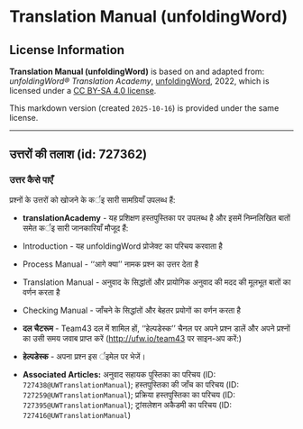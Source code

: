 # Translation Manual (unfoldingWord)

## License Information

**Translation Manual (unfoldingWord)** is based on and adapted from: _unfoldingWord® Translation Academy_, [unfoldingWord](https://unfoldingword.org/utw), 2022, which is licensed under a [CC BY-SA 4.0 license](https://creativecommons.org/licenses/by-sa/4.0/legalcode.en).

This markdown version (created `2025-10-16`) is provided under the same license.



--------------------------------

## उत्तरों की तलाश (id: 727362)

### उत्तर कैसे पाएँ

प्रश्नों के उत्तरों को खोजने के कर्इ सारी सामग्रियाँ उपलब्ध हैं:

* **translationAcademy** \- यह प्रशिक्षण हस्तपुस्तिका पर उपलब्ध है और इसमें निम्नलिखित बातों समेत कर्इ सारी जानकारियाँ मौजूद हैं:
* Introduction \- यह unfoldingWord प्रोजेक्ट का परिचय करवाता है
* Process Manual \- ‘‘आगे क्या’’ नामक प्रश्न का उत्तर देता है
* Translation Manual \- अनुवाद के सिद्धांतों और प्रायोगिक अनुवाद की मदद की मूलभूत बातों का वर्णन करता है
* Checking Manual \- जाँचने के सिद्धांतों और बेहतर प्रयोगों का वर्णन करता है
* **दल चैटरूम** \- Team43 दल में शामिल हों, ‘‘हेल्पडेस्क’’ चैनल पर अपने प्रश्न डालें और अपने प्रश्नों का उसी समय जवाब प्राप्त करें (http://ufw.io/team43 पर साइन\-अप करें:)
* **हेल्पडेस्क** \- अपना प्रश्न इस र्इमेल पर भेजें।

* **Associated Articles:** अनुवाद सहायक पुस्तिका का परिचय (ID: `727438@UWTranslationManual`); हस्तपुस्तिका की जाँच का परिचय (ID: `727259@UWTranslationManual`); प्रक्रिया हस्तपुस्तिका का परिचय (ID: `727395@UWTranslationManual`); ट्रांसलेशन अकैडमी का परिचय (ID: `727416@UWTranslationManual`)

